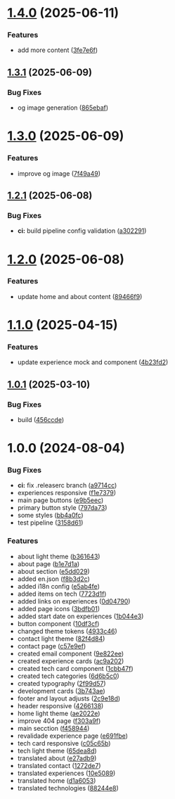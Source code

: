# [1.4.0](https://github.com/LeonardoWlopes/leonardolopes.tech/compare/v1.3.1...v1.4.0) (2025-06-11)


### Features

* add more content ([3fe7e6f](https://github.com/LeonardoWlopes/leonardolopes.tech/commit/3fe7e6f9255b017ab29e2b9cb3df7ddeaf9992ba))

## [1.3.1](https://github.com/LeonardoWlopes/leonardolopes.tech/compare/v1.3.0...v1.3.1) (2025-06-09)


### Bug Fixes

* og image generation ([865ebaf](https://github.com/LeonardoWlopes/leonardolopes.tech/commit/865ebaf82b8db49335417a6453bc86ccc74b8184))

# [1.3.0](https://github.com/LeonardoWlopes/leonardolopes.tech/compare/v1.2.1...v1.3.0) (2025-06-09)


### Features

* improve og image ([7f49a49](https://github.com/LeonardoWlopes/leonardolopes.tech/commit/7f49a49454c82b5b2f14b0994abf1719ad1199af))

## [1.2.1](https://github.com/LeonardoWlopes/leonardolopes.tech/compare/v1.2.0...v1.2.1) (2025-06-08)


### Bug Fixes

* **ci:** build pipeline config validation ([a302291](https://github.com/LeonardoWlopes/leonardolopes.tech/commit/a302291c261b23fe92c7e3c40d994dee806f2340))

# [1.2.0](https://github.com/LeonardoWlopes/leonardolopes.tech/compare/v1.1.0...v1.2.0) (2025-06-08)


### Features

* update home and about content ([89466f9](https://github.com/LeonardoWlopes/leonardolopes.tech/commit/89466f98fafef89f9f82c52b25baaf7f1d71495a))

# [1.1.0](https://github.com/LeonardoWlopes/leonardolopes.tech/compare/v1.0.1...v1.1.0) (2025-04-15)


### Features

* update experience mock and component ([4b23fd2](https://github.com/LeonardoWlopes/leonardolopes.tech/commit/4b23fd2b310e0421fb9c6d87be3378c14695bd9a))

## [1.0.1](https://github.com/LeonardoWlopes/leonardolopes.tech/compare/v1.0.0...v1.0.1) (2025-03-10)


### Bug Fixes

* build ([456ccde](https://github.com/LeonardoWlopes/leonardolopes.tech/commit/456ccdecb62a7e9c4b49d3eb75f9bbf298050d79))

# 1.0.0 (2024-08-04)


### Bug Fixes

* **ci:** fix .releaserc branch ([a9714cc](https://github.com/LeonardoWlopes/leonardolopes.tech/commit/a9714ccc88d4a082d38fe4c35affd6e7e2f43774))
* experiences responsive ([f1e7379](https://github.com/LeonardoWlopes/leonardolopes.tech/commit/f1e73793dd6635c7792fc825924bfa7834aa0686))
* main page buttons ([e9b5eec](https://github.com/LeonardoWlopes/leonardolopes.tech/commit/e9b5eecba8afd515f076b4ec90eec86c99e07f52))
* primary button style ([797da73](https://github.com/LeonardoWlopes/leonardolopes.tech/commit/797da73e8a17d48180f6a512f6d24a7211d474bf))
* some styles ([bb4a0fc](https://github.com/LeonardoWlopes/leonardolopes.tech/commit/bb4a0fc293dbea72f8ff0b15dc8298c37ed0850c))
* test pipeline ([3158d61](https://github.com/LeonardoWlopes/leonardolopes.tech/commit/3158d6116b11a2845f0d550ee7f2983a7e252e6e))


### Features

* about light theme ([b361643](https://github.com/LeonardoWlopes/leonardolopes.tech/commit/b3616434d8f3760d07cc8567c00d61bdd7d93926))
* about page ([b1e7d1a](https://github.com/LeonardoWlopes/leonardolopes.tech/commit/b1e7d1a040179462ae6c706c33719d2eb33ff8e4))
* about section ([e5dd029](https://github.com/LeonardoWlopes/leonardolopes.tech/commit/e5dd02983f4bc3e6e8a4f160a400624cc7cadbcc))
* added en.json ([f8b3d2c](https://github.com/LeonardoWlopes/leonardolopes.tech/commit/f8b3d2ca2db025d02b58df4d6e612183f1eeaabd))
* added i18n config ([e5ab4fe](https://github.com/LeonardoWlopes/leonardolopes.tech/commit/e5ab4fecfad459a495e622dd4a900c99976ec2bf))
* added items on tech ([7723d1f](https://github.com/LeonardoWlopes/leonardolopes.tech/commit/7723d1f6bafee12cab07ebc8d97dfcd3c944e44f))
* added links on experiences ([0d04790](https://github.com/LeonardoWlopes/leonardolopes.tech/commit/0d047909cf408c2002b9f25f7ff1a0f0e6e084fe))
* added page icons ([3bdfb01](https://github.com/LeonardoWlopes/leonardolopes.tech/commit/3bdfb019998c266f217401cf7e41abf32498390e))
* added start date on experiences ([1b044e3](https://github.com/LeonardoWlopes/leonardolopes.tech/commit/1b044e33d5fc01e7a3590ee2c72fe81560f2907e))
* button component ([10df3cf](https://github.com/LeonardoWlopes/leonardolopes.tech/commit/10df3cf054964723000e2802fb47fc2e4d91797c))
* changed theme tokens ([4933c46](https://github.com/LeonardoWlopes/leonardolopes.tech/commit/4933c4666b52adff0c36bb7a43b5c7025e4b039c))
* contact light theme ([82f4d84](https://github.com/LeonardoWlopes/leonardolopes.tech/commit/82f4d849deabe19e4280de95af512ee3d596e39d))
* contact page ([c57e9ef](https://github.com/LeonardoWlopes/leonardolopes.tech/commit/c57e9ef709d7fb8a7d50c8d094e9b9b3fa451f9f))
* created email component ([9e822ee](https://github.com/LeonardoWlopes/leonardolopes.tech/commit/9e822ee3f439d83a6bf72b638cff331a0c903563))
* created experience cards ([ac9a202](https://github.com/LeonardoWlopes/leonardolopes.tech/commit/ac9a2026f53b4cc9cbe63f293993c87aaf063290))
* created tech card component ([1cbb47f](https://github.com/LeonardoWlopes/leonardolopes.tech/commit/1cbb47fc941b671aaf9e724fc31ca1cda1ba0ee9))
* created tech categories ([6d6b5c0](https://github.com/LeonardoWlopes/leonardolopes.tech/commit/6d6b5c02f9ee139ef5ab320ca8c7683d090af9cb))
* created typography ([2f99d57](https://github.com/LeonardoWlopes/leonardolopes.tech/commit/2f99d5749d35433d28a1c9d95dea37e20f026a96))
* development cards ([3b743ae](https://github.com/LeonardoWlopes/leonardolopes.tech/commit/3b743aef91d03f179ad09b9318f07c21f255d6e6))
* footer and layout adjusts ([2c9e18d](https://github.com/LeonardoWlopes/leonardolopes.tech/commit/2c9e18d3bc8c8d8bc71e55d2c1b750be8950edcb))
* header responsive ([4266138](https://github.com/LeonardoWlopes/leonardolopes.tech/commit/4266138f334ce6034df7d12efc1201049f7e3323))
* home light theme ([ae2022e](https://github.com/LeonardoWlopes/leonardolopes.tech/commit/ae2022ea6903e61e0121fd9d8d1ecf27b828e4a1))
* improve 404 page ([f303a9f](https://github.com/LeonardoWlopes/leonardolopes.tech/commit/f303a9f6bd0f6ec18c28586305dc39801a98d59a))
* main secction ([f458944](https://github.com/LeonardoWlopes/leonardolopes.tech/commit/f4589440a0e381c747d73ff785badfbf695566f9))
* revalidade experience page ([e691fbe](https://github.com/LeonardoWlopes/leonardolopes.tech/commit/e691fbe01b1eb2cac4a51ffd94d0f4688cbefc23))
* tech card responsive ([c05c65b](https://github.com/LeonardoWlopes/leonardolopes.tech/commit/c05c65b74566c7baf7e0f2e8bb7afed152a09dd4))
* tech light theme ([65dea8d](https://github.com/LeonardoWlopes/leonardolopes.tech/commit/65dea8d8fd796bf95b387f20a289e0a47a267716))
* translated about ([e27adb9](https://github.com/LeonardoWlopes/leonardolopes.tech/commit/e27adb9a561ac8a027ccb682a5adfd430cfb87b4))
* translated contact ([1272de7](https://github.com/LeonardoWlopes/leonardolopes.tech/commit/1272de746e6db4fb0ffcef49987192f6e6defd7b))
* translated experiences ([10e5089](https://github.com/LeonardoWlopes/leonardolopes.tech/commit/10e5089c38a47292a338c34a2f03ceeff9233646))
* translated home ([d1a6053](https://github.com/LeonardoWlopes/leonardolopes.tech/commit/d1a6053cc6d59f70c4b8923363529b98253d0ae9))
* translated technologies ([88244e8](https://github.com/LeonardoWlopes/leonardolopes.tech/commit/88244e8f31c85d28975b4feb46e0e6ef70cf478a))
